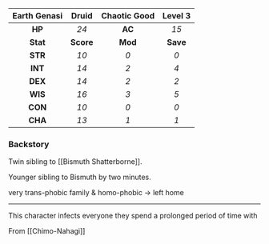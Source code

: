 | Earth Genasi | Druid | Chaotic Good | Level 3 |
| :-------: | :---: | :---: | :---: | 
| **HP** | *24* | **AC** | *15* | 
| **Stat** | **Score** | **Mod** | **Save** | 
| **STR** | *10* | *0* | *0* | 
| **INT** | *14* | *2* | *4* | 
| **DEX** | *14* | *2* | *2* | 
| **WIS** | *16* | *3* | *5* | 
| **CON** | *10* | *0* | *0* | 
| **CHA** | *13* | *1* | *1* | 
<h3> Backstory </h3>
Twin sibling to [[Bismuth Shatterborne]].

Younger sibling to Bismuth by two minutes.

very trans-phobic family & homo-phobic -> left home

---

This character infects everyone they spend a prolonged period of time with

From [[Chimo-Nahagi]]

